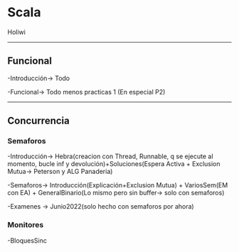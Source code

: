 # Scala
Holiwi

---
## Funcional
-Introducción-> Todo
 
-Funcional-> Todo menos practicas 1 (En especial P2)

---
## Concurrencia
### Semaforos
-Introducción-> Hebra(creacion con Thread, Runnable, q se ejecute al momento, bucle inf y devolución)+Soluciones(Espera Activa + Exclusion Mutua-> Peterson y ALG Panaderia)

-Semaforos-> Introducción(Explicación+Exclusion Mutua) + VariosSem(EM con EA) + GeneralBinario(Lo mismo pero sin buffer-> solo con semaforos)

-Examenes -> Junio2022(solo hecho con semaforos por ahora)

### Monitores
-BloquesSinc
